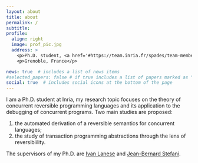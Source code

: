 ```yaml
---
layout: about
title: about
permalink: /
subtitle:
profile:
  align: right
  image: prof_pic.jpg
  address: >
    <p>Ph.D. student, <a href='#https://team.inria.fr/spades/team-members/'> SPADES team</a>, <a href='#https://www.inria.fr/en'> INRIA</a> </p>
    <p>Grenoble, France</p>

news: true  # includes a list of news items
#selected_papers: false # if true includes a list of papers marked as "selected={true}"
social: true  # includes social icons at the bottom of the page
---
```


I am a Ph.D. student at Inria, my research topic focuses on the theory of concurrent reversible programming languages and its application to the debugging of concurrent programs. Two main studies are proposed:
1. the automated derivation of a reversible semantics for concurrent languages;
2. the study of transaction programming abstractions through the lens of reversibiility. 

The supervisors of my Ph.D. are [Ivan Lanese](http://www.cs.unibo.it/~lanese/) and [Jean-Bernard Stefani](https://team.inria.fr/spades/jean-bernard-stefani/).
